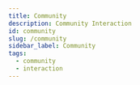 ```yaml
---
title: Community
description: Community Interaction
id: community
slug: /community
sidebar_label: Community
tags:
  - community
  - interaction
---
```

